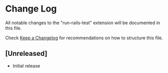 # Change Log

All notable changes to the "run-rails-test" extension will be documented in this file.

Check [Keep a Changelog](http://keepachangelog.com/) for recommendations on how to structure this file.

## [Unreleased]

- Initial release